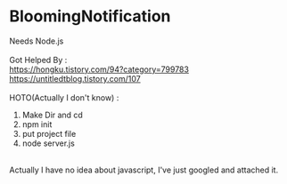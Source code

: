 # BloomingNotification
Needs Node.js <br /> <br />
Got Helped By : <br />
https://hongku.tistory.com/94?category=799783 <br />
https://untitledtblog.tistory.com/107 <br /> <br />
HOTO(Actually I don't know) :
1. Make Dir and cd <br />
2. npm init <br />
3. put project file <br />
4. node server.js <br /> <br />

Actually I have no idea about javascript, I've just googled and attached it.
